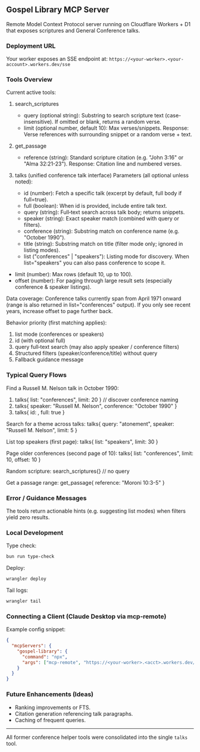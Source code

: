 ## Gospel Library MCP Server

Remote Model Context Protocol server running on Cloudflare Workers + D1 that exposes scriptures and General Conference talks.

### Deployment URL
Your worker exposes an SSE endpoint at: `https://<your-worker>.<your-account>.workers.dev/sse`

### Tools Overview

Current active tools:

1. search_scriptures
   - query (optional string): Substring to search scripture text (case-insensitive). If omitted or blank, returns a random verse.
   - limit (optional number, default 10): Max verses/snippets.
   Response: Verse references with surrounding snippet or a random verse + text.

2. get_passage
   - reference (string): Standard scripture citation (e.g. "John 3:16" or "Alma 32:21-23").
   Response: Citation line and numbered verses.

3. talks (unified conference talk interface)
   Parameters (all optional unless noted):
   - id (number): Fetch a specific talk (excerpt by default, full body if full=true).
   - full (boolean): When id is provided, include entire talk text.
   - query (string): Full‑text search across talk body; returns snippets.
   - speaker (string): Exact speaker match (combined with query or filters).
   - conference (string): Substring match on conference name (e.g. "October 1990").
   - title (string): Substring match on title (filter mode only; ignored in listing modes).
   - list ("conferences" | "speakers"): Listing mode for discovery. When list="speakers" you can also pass conference to scope it.
  - limit (number): Max rows (default 10, up to 100).
  - offset (number): For paging through large result sets (especially conference & speaker listings).

  Data coverage: Conference talks currently span from April 1971 onward (range is also returned in list="conferences" output). If you only see recent years, increase offset to page further back.

   Behavior priority (first matching applies):
   1. list mode (conferences or speakers)
   2. id (with optional full)
   3. query full‑text search (may also apply speaker / conference filters)
   4. Structured filters (speaker/conference/title) without query
   5. Fallback guidance message

### Typical Query Flows

Find a Russell M. Nelson talk in October 1990:
1. talks{ list: "conferences", limit: 20 }  // discover conference naming
2. talks{ speaker: "Russell M. Nelson", conference: "October 1990" }
3. talks{ id: <returned id>, full: true }

Search for a theme across talks:
talks{ query: "atonement", speaker: "Russell M. Nelson", limit: 5 }

List top speakers (first page):
talks{ list: "speakers", limit: 30 }

Page older conferences (second page of 10):
talks{ list: "conferences", limit: 10, offset: 10 }

Random scripture:
search_scriptures{}  // no query

Get a passage range:
get_passage{ reference: "Moroni 10:3-5" }

### Error / Guidance Messages
The tools return actionable hints (e.g. suggesting list modes) when filters yield zero results.

### Local Development

Type check:
```bash
bun run type-check
```

Deploy:
```bash
wrangler deploy
```

Tail logs:
```bash
wrangler tail
```

### Connecting a Client (Claude Desktop via mcp-remote)
Example config snippet:
```json
{
  "mcpServers": {
    "gospel-library": {
      "command": "npx",
      "args": ["mcp-remote", "https://<your-worker>.<acct>.workers.dev/sse"]
    }
  }
}
```

### Future Enhancements (Ideas)
* Ranking improvements or FTS.
* Citation generation referencing talk paragraphs.
* Caching of frequent queries.

---
All former conference helper tools were consolidated into the single `talks` tool.
